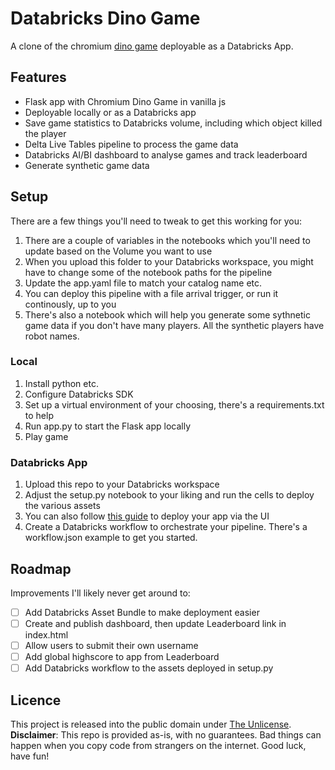 # Databricks Dino Game

A clone of the chromium [dino game](https://en.wikipedia.org/wiki/Dinosaur_Game) deployable as a Databricks App.

## Features
- Flask app with Chromium Dino Game in vanilla js
- Deployable locally or as a Databricks app
- Save game statistics to Databricks volume, including which object killed the player
- Delta Live Tables pipeline to process the game data
- Databricks AI/BI dashboard to analyse games and track leaderboard
- Generate synthetic game data

## Setup
There are a few things you'll need to tweak to get this working for you:
1. There are a couple of variables in the notebooks which you'll need to update based on the Volume you want to use
2. When you upload this folder to your Databricks workspace, you might have to change some of the notebook paths for the pipeline
3. Update the app.yaml file to match your catalog name etc.
4. You can deploy this pipeline with a file arrival trigger, or run it continously, up to you
5. There's also a notebook which will help you generate some sythnetic game data if you don't have many players. All the synthetic players have robot names.

### Local
1. Install python etc.
2. Configure Databricks SDK
3. Set up a virtual environment of your choosing, there's a requirements.txt to help
4. Run app.py to start the Flask app locally
5. Play game

### Databricks App
1. Upload this repo to your Databricks workspace
2. Adjust the setup.py notebook to your liking and run the cells to deploy the various assets
3. You can also follow [this guide](https://docs.databricks.com/en/dev-tools/databricks-apps/app-development.html) to deploy your app via the UI 
4. Create a Databricks workflow to orchestrate your pipeline. There's a workflow.json example to get you started.

## Roadmap
Improvements I'll likely never get around to:
- [ ] Add Databricks Asset Bundle to make deployment easier
- [ ] Create and publish dashboard, then update Leaderboard link in index.html
- [ ] Allow users to submit their own username
- [ ] Add global highscore to app from Leaderboard
- [ ] Add Databricks workflow to the assets deployed in setup.py

## Licence
This project is released into the public domain under [The Unlicense](LICENSE).
**Disclaimer**: This repo is provided as-is, with no guarantees. Bad things can happen when you copy code from strangers on the internet. Good luck, have fun!
